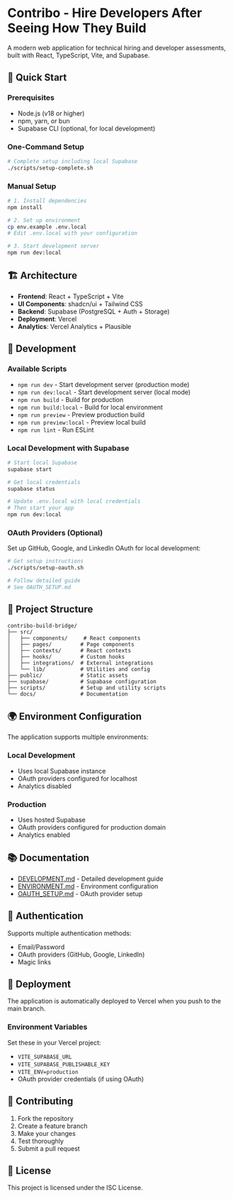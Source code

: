 # Contribo - Hire Developers After Seeing How They Build

A modern web application for technical hiring and developer assessments, built with React, TypeScript, Vite, and Supabase.

## 🚀 Quick Start

### Prerequisites
- Node.js (v18 or higher)
- npm, yarn, or bun
- Supabase CLI (optional, for local development)

### One-Command Setup
```bash
# Complete setup including local Supabase
./scripts/setup-complete.sh
```

### Manual Setup
```bash
# 1. Install dependencies
npm install

# 2. Set up environment
cp env.example .env.local
# Edit .env.local with your configuration

# 3. Start development server
npm run dev:local
```

## 🏗️ Architecture  

- **Frontend**: React + TypeScript + Vite
- **UI Components**: shadcn/ui + Tailwind CSS
- **Backend**: Supabase (PostgreSQL + Auth + Storage)
- **Deployment**: Vercel
- **Analytics**: Vercel Analytics + Plausible

## 🔧 Development

### Available Scripts
- `npm run dev` - Start development server (production mode)
- `npm run dev:local` - Start development server (local mode)
- `npm run build` - Build for production
- `npm run build:local` - Build for local environment
- `npm run preview` - Preview production build
- `npm run preview:local` - Preview local build
- `npm run lint` - Run ESLint

### Local Development with Supabase
```bash
# Start local Supabase
supabase start

# Get local credentials
supabase status

# Update .env.local with local credentials
# Then start your app
npm run dev:local
```

### OAuth Providers (Optional)
Set up GitHub, Google, and LinkedIn OAuth for local development:
```bash
# Get setup instructions
./scripts/setup-oauth.sh

# Follow detailed guide
# See OAUTH_SETUP.md
```

## 📁 Project Structure

```
contribo-build-bridge/
├── src/
│   ├── components/     # React components
│   ├── pages/         # Page components
│   ├── contexts/      # React contexts
│   ├── hooks/         # Custom hooks
│   ├── integrations/  # External integrations
│   └── lib/           # Utilities and config
├── public/            # Static assets
├── supabase/          # Supabase configuration
├── scripts/           # Setup and utility scripts
└── docs/              # Documentation
```

## 🌍 Environment Configuration

The application supports multiple environments:

### Local Development
- Uses local Supabase instance
- OAuth providers configured for localhost
- Analytics disabled

### Production
- Uses hosted Supabase
- OAuth providers configured for production domain
- Analytics enabled

## 📚 Documentation

- [DEVELOPMENT.md](./DEVELOPMENT.md) - Detailed development guide
- [ENVIRONMENT.md](./ENVIRONMENT.md) - Environment configuration
- [OAUTH_SETUP.md](./OAUTH_SETUP.md) - OAuth provider setup

## 🔐 Authentication

Supports multiple authentication methods:
- Email/Password
- OAuth providers (GitHub, Google, LinkedIn)
- Magic links

## 🚀 Deployment

The application is automatically deployed to Vercel when you push to the main branch.

### Environment Variables
Set these in your Vercel project:
- `VITE_SUPABASE_URL`
- `VITE_SUPABASE_PUBLISHABLE_KEY`
- `VITE_ENV=production`
- OAuth provider credentials (if using OAuth)

## 🤝 Contributing

1. Fork the repository
2. Create a feature branch
3. Make your changes
4. Test thoroughly
5. Submit a pull request

## 📄 License

This project is licensed under the ISC License.
